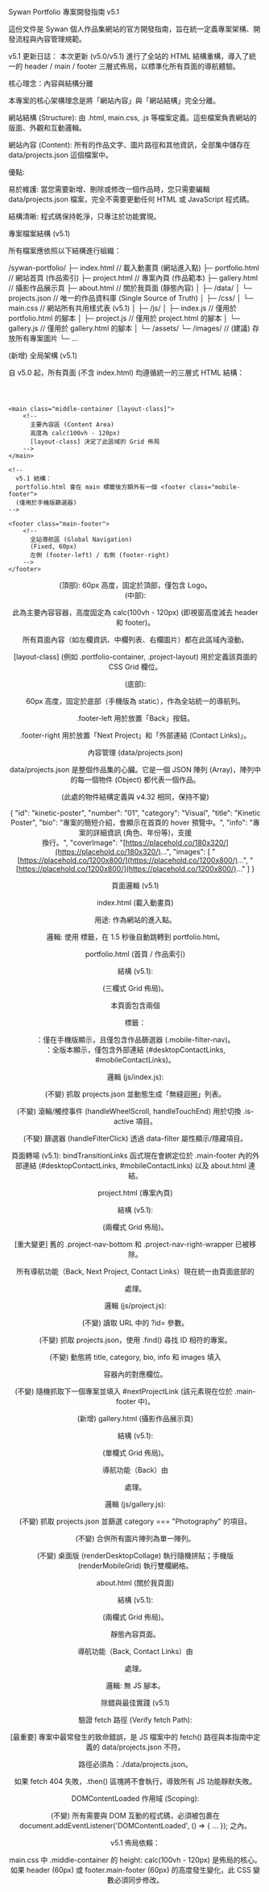 Sywan Portfolio 專案開發指南 v5.1

這份文件是 Sywan 個人作品集網站的官方開發指南，旨在統一定義專案架構、開發流程與內容管理規範。

v5.1 更新日誌：
本次更新 (v5.0/v5.1) 進行了全站的 HTML 結構重構，導入了統一的 header / main / footer 三層式佈局，以標準化所有頁面的導航體驗。

核心理念：內容與結構分離

本專案的核心架構理念是將「網站內容」與「網站結構」完全分離。

網站結構 (Structure): 由 .html, main.css, .js 等檔案定義。這些檔案負責網站的版面、外觀和互動邏輯。

網站內容 (Content): 所有的作品文字、圖片路徑和其他資訊，全部集中儲存在 data/projects.json 這個檔案中。

優點:

易於維護: 當您需要新增、刪除或修改一個作品時，您只需要編輯 data/projects.json 檔案，完全不需要更動任何 HTML 或 JavaScript 程式碼。

結構清晰: 程式碼保持乾淨，只專注於功能實現。

專案檔案結構 (v5.1)

所有檔案應依照以下結構進行組織：

/sywan-portfolio/
├─ index.html       // 載入動畫頁 (網站進入點)
├─ portfolio.html   // 網站首頁 (作品索引)
├─ project.html     // 專案內頁 (作品範本)
├─ gallery.html     // 攝影作品展示頁
├─ about.html       // 關於我頁面 (靜態內容)
│
├─ /data/
│  └─ projects.json  // 唯一的作品資料庫 (Single Source of Truth)
│
├─ /css/
│  └─ main.css       // 網站所有共用樣式表 (v5.1)
│
├─ /js/
│  ├─ index.js       // 僅用於 portfolio.html 的腳本
│  ├─ project.js     // 僅用於 project.html 的腳本
│  └─ gallery.js     // 僅用於 gallery.html 的腳本
│
└─ /assets/
   └─ /images/       // (建議) 存放所有專案圖片
      └─ ...


(新增) 全局架構 (v5.1)

自 v5.0 起，所有頁面 (不含 index.html) 均遵循統一的三層式 HTML 結構：

<body>
    <header>
        <!-- Logo (Fixed) -->
    </header>

    <main class="middle-container [layout-class]">
        <!-- 
          主要內容區 (Content Area)
          高度為 calc(100vh - 120px)
          [layout-class] 決定了此區域的 Grid 佈局
        -->
    </main>
    
    <!-- 
      v5.1 結構：
      portfolio.html 會在 main 標籤後方額外有一個 <footer class="mobile-footer"> 
      (僅用於手機版篩選器)
    -->

    <footer class="main-footer">
        <!-- 
          全站導航區 (Global Navigation)
          (Fixed, 60px)
          左側 (footer-left) / 右側 (footer-right)
        -->
    </footer>
</body>


<header> (頂部): 60px 高度，固定於頂部，僅包含 Logo。

<main class="middle-container"> (中部):

此為主要內容容器，高度固定為 calc(100vh - 120px) (即視窗高度減去 header 和 footer)。

所有頁面內容（如左欄資訊、中欄列表、右欄圖片）都在此區域內滾動。

[layout-class] (例如 .portfolio-container, .project-layout) 用於定義該頁面的 CSS Grid 欄位。

<footer class="main-footer"> (底部):

60px 高度，固定於底部（手機版為 static），作為全站統一的導航列。

.footer-left 用於放置「Back」按鈕。

.footer-right 用於放置「Next Project」和「外部連結 (Contact Links)」。

內容管理 (data/projects.json)

data/projects.json 是整個作品集的心臟。它是一個 JSON 陣列 (Array)，陣列中的每一個物件 (Object) 都代表一個作品。

(此處的物件結構定義與 v4.32 相同，保持不變)

{
  "id": "kinetic-poster",
  "number": "01",
  "category": "Visual",
  "title": "Kinetic Poster",
  "bio": "專案的簡短介紹，會顯示在首頁的 hover 預覽中。",
  "info": "專案的詳細資訊 (角色、年份等)，支援 <br> 換行。",
  "coverImage": "[https://placehold.co/180x320/](https://placehold.co/180x320/)...",
  "images": [
    "[https://placehold.co/1200x800/](https://placehold.co/1200x800/)...",
    "[https://placehold.co/1200x800/](https://placehold.co/1200x800/)..."
  ]
}


頁面邏輯 (v5.1)

index.html (載入動畫頁)

用途: 作為網站的進入點。

邏輯: 使用 <meta http-equiv="refresh"> 標籤，在 1.5 秒後自動跳轉到 portfolio.html。

portfolio.html (首頁 / 作品索引)

結構 (v5.1):

<main class="middle-container portfolio-container"> (三欄式 Grid 佈局)。

本頁面包含兩個 <footer> 標籤：

<footer class="mobile-footer">：僅在手機版顯示，且僅包含作品篩選器 (.mobile-filter-nav)。

<footer class="main-footer">：全版本顯示，僅包含外部連結 (#desktopContactLinks, #mobileContactLinks)。

邏輯 (js/index.js):

(不變) 抓取 projects.json 並動態生成「無縫迴圈」列表。

(不變) 滾輪/觸控事件 (handleWheelScroll, handleTouchEnd) 用於切換 .is-active 項目。

(不變) 篩選器 (handleFilterClick) 透過 data-filter 屬性顯示/隱藏項目。

頁面轉場 (v5.1): bindTransitionLinks 函式現在會綁定位於 .main-footer 內的外部連結 (#desktopContactLinks, #mobileContactLinks) 以及 about.html 連結。

project.html (專案內頁)

結構 (v5.1):

<main class="middle-container project-layout"> (兩欄式 Grid 佈局)。

[重大變更] 舊的 .project-nav-bottom 和 .project-nav-right-wrapper 已被移除。

所有導航功能（Back, Next Project, Contact Links）現在統一由頁面底部的 <footer class="main-footer"> 處理。

邏輯 (js/project.js):

(不變) 讀取 URL 中的 ?id= 參數。

(不變) 抓取 projects.json，使用 .find() 尋找 ID 相符的專案。

(不變) 動態將 title, category, bio, info 和 images 填入 <main> 容器內的對應欄位。

(不變) 隨機抓取下一個專案並填入 #nextProjectLink (該元素現在位於 .main-footer 中)。

(新增) gallery.html (攝影作品展示頁)

結構 (v5.1):

<main class="middle-container gallery-layout"> (單欄式 Grid 佈局)。

導航功能（Back）由 <footer class="main-footer"> 處理。

邏輯 (js/gallery.js):

(不變) 抓取 projects.json 並篩選 category === "Photography" 的項目。

(不變) 合併所有圖片陣列為單一陣列。

(不變) 桌面版 (renderDesktopCollage) 執行隨機拼貼；手機版 (renderMobileGrid) 執行雙欄網格。

about.html (關於我頁面)

結構 (v5.1):

<main class="middle-container about-layout"> (兩欄式 Grid 佈局)。

靜態內容頁面。

導航功能（Back, Contact Links）由 <footer class="main-footer"> 處理。

邏輯: 無 JS 腳本。

除錯與最佳實踐 (v5.1)

驗證 fetch 路徑 (Verify fetch Path):

[最重要] 專案中最常發生的致命錯誤，是 JS 檔案中的 fetch() 路徑與本指南中定義的 data/projects.json 不符。

路徑必須為：./data/projects.json。

如果 fetch 404 失敗，.then() 區塊將不會執行，導致所有 JS 功能靜默失敗。

DOMContentLoaded 作用域 (Scoping):

(不變) 所有需要與 DOM 互動的程式碼，必須被包裹在 document.addEventListener('DOMContentLoaded', () => { ... }); 之內。

v5.1 佈局依賴：

main.css 中 .middle-container 的 height: calc(100vh - 120px) 是佈局的核心。如果 header (60px) 或 footer.main-footer (60px) 的高度發生變化，此 CSS 變數必須同步修改。